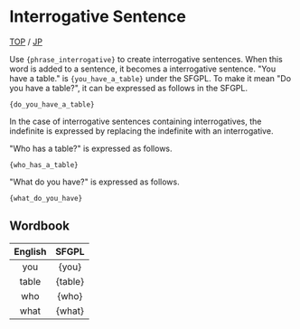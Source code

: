 # Interrogative Sentence

[TOP](../../readme.md)
/
[JP](../jp/interrogativeSentence.md)

Use ```{phrase_interrogative}``` to create interrogative sentences.
When this word is added to a sentence, it becomes a interrogative sentence.
"You have a table." is ```{you_have_a_table}``` under the SFGPL.
To make it mean "Do you have a table?", it can be expressed as follows in the SFGPL.

```SFGPL
{do_you_have_a_table}
```

In the case of interrogative sentences containing interrogatives, the indefinite is expressed by replacing the indefinite with an interrogative.

"Who has a table?" is expressed as follows.

```SFGPL
{who_has_a_table}
```

"What do you have?" is expressed as follows.

```SFGPL
{what_do_you_have}
```

## Wordbook

|English|SFGPL|
|:-:|:-:|
|you|{you}|
|table|{table}|
|who|{who}|
|what|{what}|
